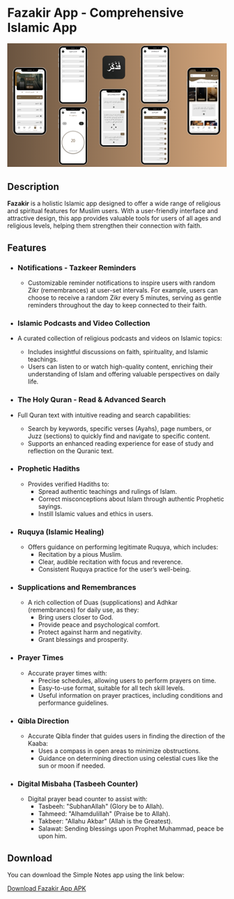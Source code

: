 # Fazakir App - Comprehensive Islamic App

![Fazakir](./fazakir_app.png)

## Description

**Fazakir** is a holistic Islamic app designed to offer a wide range of religious and spiritual features for Muslim users. With a user-friendly interface and attractive design, this app provides valuable tools for users of all ages and religious levels, helping them strengthen their connection with faith.

## Features

- ### **Notifications - Tazkeer Reminders**
  - Customizable reminder notifications to inspire users with random Zikr (remembrances) at user-set intervals. For example, users can choose to receive a random Zikr every 5 minutes, serving as gentle reminders throughout the day to keep connected to their faith.

 - ### **Islamic Podcasts and Video Collection**
  - A curated collection of religious podcasts and videos on Islamic topics:
    - Includes insightful discussions on faith, spirituality, and Islamic teachings.
    - Users can listen to or watch high-quality content, enriching their understanding of Islam and offering valuable perspectives on daily life.

 - ### **The Holy Quran - Read & Advanced Search**
  - Full Quran text with intuitive reading and search capabilities:
    - Search by keywords, specific verses (Ayahs), page numbers, or Juzz (sections) to quickly find and navigate to specific content.
    - Supports an enhanced reading experience for ease of study and reflection on the Quranic text.

- ### **Prophetic Hadiths**
  - Provides verified Hadiths to:
    - Spread authentic teachings and rulings of Islam.
    - Correct misconceptions about Islam through authentic Prophetic sayings.
    - Instill Islamic values and ethics in users.

- ### **Ruquya (Islamic Healing)**
  - Offers guidance on performing legitimate Ruquya, which includes:
    - Recitation by a pious Muslim.
    - Clear, audible recitation with focus and reverence.
    - Consistent Ruquya practice for the user’s well-being.

- ### **Supplications and Remembrances**
  - A rich collection of Duas (supplications) and Adhkar (remembrances) for daily use, as they:
    - Bring users closer to God.
    - Provide peace and psychological comfort.
    - Protect against harm and negativity.
    - Grant blessings and prosperity.

- ### **Prayer Times**
  - Accurate prayer times with:
    - Precise schedules, allowing users to perform prayers on time.
    - Easy-to-use format, suitable for all tech skill levels.
    - Useful information on prayer practices, including conditions and performance guidelines.

- ### **Qibla Direction**
  - Accurate Qibla finder that guides users in finding the direction of the Kaaba:
    - Uses a compass in open areas to minimize obstructions.
    - Guidance on determining direction using celestial cues like the sun or moon if needed.

- ### **Digital Misbaha (Tasbeeh Counter)**
  - Digital prayer bead counter to assist with:
    - Tasbeeh: "SubhanAllah" (Glory be to Allah).
    - Tahmeed: "Alhamdulillah" (Praise be to Allah).
    - Takbeer: "Allahu Akbar" (Allah is the Greatest).
    - Salawat: Sending blessings upon Prophet Muhammad, peace be upon him.


## Download

You can download the Simple Notes app using the link below:

[Download Fazakir App APK](https://www.mediafire.com/file/s059zfjzcyyc5nr/fazakir.apk/file)
